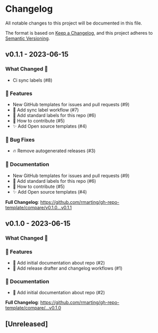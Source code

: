 # Changelog

All notable changes to this project will be documented in this file.

The format is based on [Keep a Changelog](https://keepachangelog.com/en/1.1.0/),
and this project adheres to [Semantic Versioning](https://semver.org/spec/v2.0.0.html).

## v0.1.1 - 2023-06-15

### What Changed 👀

- Ci sync labels (#8)

### 🚀 Features

- New GitHub templates for issues and pull requests (#9)
- 👷 Add sync label workflow (#7)
- 🎨 Add standard labels for this repo (#6)
- 📝 How to contribute (#5)
- ✨ Add Open source templates (#4)

### 🐛 Bug Fixes

- 🔥 Remove autogenerated releases (#3)

### 📄 Documentation

- New GitHub templates for issues and pull requests (#9)
- 🎨 Add standard labels for this repo (#6)
- 📝 How to contribute (#5)
- ✨ Add Open source templates (#4)

**Full Changelog**: https://github.com/rmarting/gh-repo-template/compare/v0.1.0...v0.1.1

## v0.1.0 - 2023-06-15

### What Changed 👀

### 🚀 Features

- 📝 Add initial documentation about repo (#2)
- 👷 Add release drafter and changelog workflows (#1)

### 📄 Documentation

- 📝 Add initial documentation about repo (#2)

**Full Changelog**: https://github.com/rmarting/gh-repo-template/compare/...v0.1.0

## [Unreleased]
